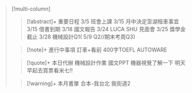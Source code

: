 > [!multi-column]
>
>> [!abstract]+ 重要日程
>> 3/5 班會上課
>> 3/15 月中決定澎湖租車事宜
>> 3/15 借書到期
>> 3/18 國文報告
>> 3/24 LUCA SHU 見面會
>> 3/25 獎學金截止
>> 3/28 機械設計Q1( 5/9 Q2//期末考周Q3)
>
>> [!note]+ 進行中事項
>> 訂車+看前
>>400字TOEFL
>>AUTOWARE
>
>> [!quote]+ 本日代辦
>> 機械設計作業
>> 國文PPT
>> 機器視覺了解一下
>> 明天早起去買票看米七!! 
>
>> [!warning]+ 本月書單
>>合本-我台北 我街道2
